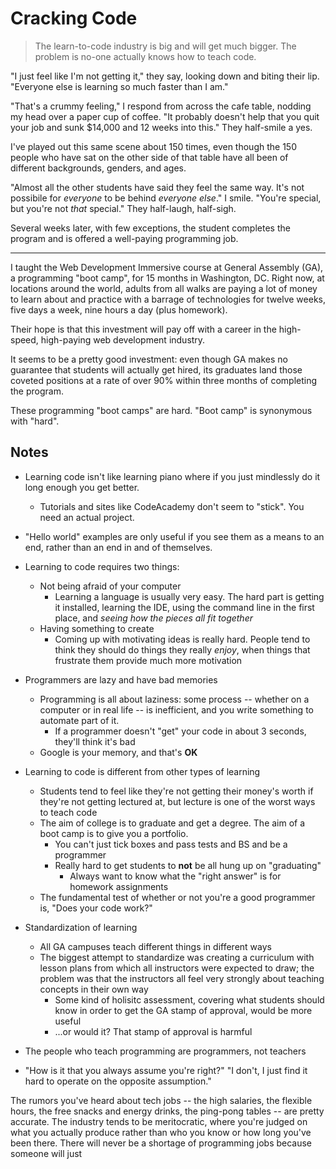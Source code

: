 # Cracking Code

> The learn-to-code industry is big and will get much bigger. The problem is no-one actually knows how to teach code.

"I just feel like I'm not getting it," they say, looking down and biting their lip. "Everyone else is learning so much faster than I am."

"That's a crummy feeling," I respond from across the cafe table, nodding my head over a paper cup of coffee. "It probably doesn't help that you quit your job and sunk $14,000 and 12 weeks into this." They half-smile a yes.

I've played out this same scene about 150 times, even though the 150 people who have sat on the other side of that table have all been of different backgrounds, genders, and ages. 

"Almost all the other students have said they feel the same way. It's not possibile for *everyone* to be behind *everyone else*." I smile. "You're special, but you're not *that* special." They half-laugh, half-sigh.

Several weeks later, with few exceptions, the student completes the program and is offered a well-paying programming job. 

-----

I taught the Web Development Immersive course at General Assembly (GA), a programming "boot camp", for 15 months in Washington, DC. Right now, at locations around the world, adults from all walks are paying a lot of money to learn about and practice with a barrage of technologies for twelve weeks, five days a week, nine hours a day (plus homework).

Their hope is that this investment will pay off with a career in the high-speed, high-paying web development industry.

It seems to be a pretty good investment: even though GA makes no guarantee that students will actually get hired, its graduates land those coveted positions at a rate of over 90% within three months of completing the program.

These programming "boot camps" are hard. "Boot camp" is synonymous with "hard".

## Notes

- Learning code isn't like learning piano where if you just mindlessly do it long enough you get better.
  - Tutorials and sites like CodeAcademy don't seem to "stick". You need an actual project.
- "Hello world" examples are only useful if you see them as a means to an end, rather than an end in and of themselves.
- Learning to code requires two things:
  - Not being afraid of your computer
    - Learning a language is usually very easy. The hard part is getting it installed, learning the IDE, using the command line in the first place, and *seeing how the pieces all fit together*
  - Having something to create
    - Coming up with motivating ideas is really hard. People tend to think they should do things they really *enjoy*, when things that frustrate them provide much more motivation

- Programmers are lazy and have bad memories
  - Programming is all about laziness: some process -- whether on a computer or in real life -- is inefficient, and you write something to automate part of it.
    - If a programmer doesn't "get" your code in about 3 seconds, they'll think it's bad
  - Google is your memory, and that's **OK**

- Learning to code is different from other types of learning
  - Students tend to feel like they're not getting their money's worth if they're not getting lectured at, but lecture is one of the worst ways to teach code
  - The aim of college is to graduate and get a degree. The aim of a boot camp is to give you a portfolio.
    - You can't just tick boxes and pass tests and BS and be a programmer
    - Really hard to get students to **not** be all hung up on "graduating"
      - Always want to know what the "right answer" is for homework assignments
  - The fundamental test of whether or not you're a good programmer is, "Does your code work?"

- Standardization of learning
  - All GA campuses teach different things in different ways
  - The biggest attempt to standardize was creating a curriculum with lesson plans from which all instructors were expected to draw; the problem was that the instructors all feel very strongly about teaching concepts in their own way
    - Some kind of holisitc assessment, covering what students should know in order to get the GA stamp of approval, would be more useful
    - ...or would it? That stamp of approval is harmful

- The people who teach programming are programmers, not teachers

- "How is it that you always assume you're right?" "I don't, I just find it hard to operate on the opposite assumption."

The rumors you've heard about tech jobs -- the high salaries, the flexible hours, the free snacks and energy drinks, the ping-pong tables -- are pretty accurate. The industry tends to be meritocratic, where you're judged on what you actually produce rather than who you know or how long you've been there. There will never be a shortage of programming jobs because someone will just
